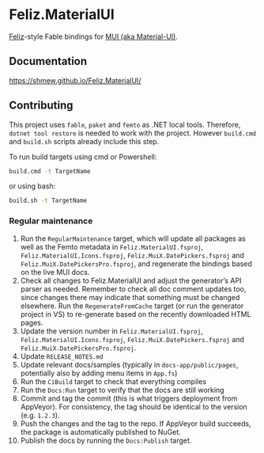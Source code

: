 # Feliz.MaterialUI

[Feliz](https://github.com/Zaid-Ajaj/Feliz)-style Fable bindings for [MUI (aka Material-UI)](https://mui.com).

Documentation
--------------

https://shmew.github.io/Feliz.MaterialUI/

Contributing
------------

This project uses `fable`, `paket` and `femto` as .NET local tools. Therefore, `dotnet tool restore` is needed to work with the project. However `build.cmd` and `build.sh` scripts already include this step.

To run build targets using cmd or Powershell:
```cmd
build.cmd -t TargetName
```
or using bash:
```bash
build.sh -t TargetName
```

### Regular maintenance

1. Run the `RegularMaintenance` target, which will update all packages as well as the Femto metadata in `Feliz.MaterialUI.fsproj`, `Feliz.MaterialUI.Icons.fsproj`, `Feliz.MuiX.DatePickers.fsproj` and `Feliz.MuiX.DatePickersPro.fsproj`, and regenerate the bindings based on the live MUI docs.
2. Check all changes to Feliz.MaterialUI and adjust the generator’s API parser as needed. Remember to check all doc comment updates too, since changes there may indicate that something must be changed elsewhere. Run the `RegenerateFromCache` target (or run the generator project in VS) to re-generate based on the recently downloaded HTML pages.
3. Update the version number in `Feliz.MaterialUI.fsproj`, `Feliz.MaterialUI.Icons.fsproj`, `Feliz.MuiX.DatePickers.fsproj` and `Feliz.MuiX.DatePickersPro.fsproj`.
4. Update `RELEASE_NOTES.md`
5. Update relevant docs/samples (typically in `docs-app/public/pages`, potentially also by adding menu items in `App.fs`)
6. Run the `CiBuild` target to check that everything compiles
7. Run the `Docs:Run` target to verify that the docs are still working
8. Commit and tag the commit (this is what triggers deployment from  AppVeyor). For consistency, the tag should be identical to the version (e.g. `1.2.3`).
9. Push the changes and the tag to the repo. If AppVeyor build succeeds, the package is automatically published to NuGet.
10. Publish the docs by running the `Docs:Publish` target.


